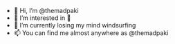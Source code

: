 - 👋 Hi, I’m @themadpaki
- 👀 I’m interested in 🍔
- 🌱 I’m currently losing my mind windsurfing
- 📫 You can find me almost anywhere as @themadpaki
